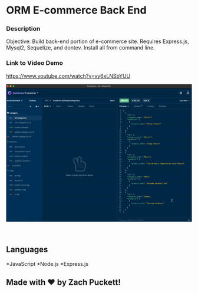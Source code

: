 # ORM E-commerce Back End 

### Description

Objective: Build back-end portion of e-commerce site. Requires Express.js, Mysql2, Sequelize, and dontev. Install all from command line.

### Link to Video Demo

https://www.youtube.com/watch?v=vy6xLNSbYUU

![Walkthrough](ormwalkthrough.gif)


<br>

## Languages

*JavaScript
*Node.js
*Express.js


## Made with :heart: by Zach Puckett!